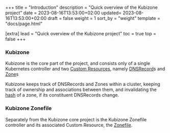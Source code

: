+++
title = "Introduction"
description = "Quick overview of the Kubizone project"
date = 2023-08-16T13:53:00+02:00
updated= 2023-08-16T13:53:00+02:00
draft = false
weight = 1
sort_by = "weight"
template = "docs/page.html"

[extra]
lead = "Quick overview of the Kubizone project"
toc = true
top = false
+++

### Kubizone
Kubizone is the core part of the project, and consists only of a single Kubernetes controller and two
[Custom Resources](https://kubernetes.io/docs/concepts/extend-kubernetes/api-extension/custom-resources/),
namely [DNSRecord](#)s and [Zone](#)s

Kubizone keeps track of DNSRecords and Zones within a cluster, keeping track of ownership and associations
between them, and invalidating the [hash](#) of a zone, if its constituent DNSRecords change.

### Kubizone Zonefile
Separately from the Kubizone core project is the Kubizone Zonefile controller and its associated Custom
Resource, the [Zonefile](#).
